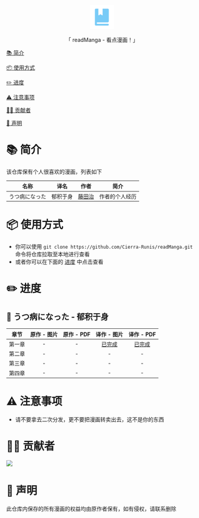 <div align="center">
  <img id="readManga" width="64" alt="readManga" src="repository_icon/icon.png">
  <p>「 readManga - 看点漫画！」</p>
</div>

[📚 简介](#-简介)

[📦 使用方式](#-使用方式)

[✏️️ 进度](#-进度)

[⚠️️ 注意事项](#-注意事项)

[🧑‍💻 贡献者](#-贡献者)

[📣️ 声明](#-声明)

# 📚 简介

该仓库保有个人很喜欢的漫画，列表如下

|      名称      |   译名   |                 作者                  |      简介      |
| :------------: | :------: | :-----------------------------------: | :------------: |
| うつ病になった | 郁积于身 | [藤田治](https://twitter.com/fjt_036) | 作者的个人经历 |

# 📦 使用方式

- 你可以使用 `git clone https://github.com/Cierra-Runis/readManga.git` 命令将仓库拉取至本地进行查看
- 或者你可以在下面的 [进度](#✏️-进度) 中点击查看

# ✏️ 进度

## 🧊 うつ病になった - 郁积于身

|  章节  | 原作 - 图片 | 原作 - PDF |                       译作 - 图片                        |                          译作 - PDF                          |
| :----: | :---------: | :--------: | :------------------------------------------------------: | :----------------------------------------------------------: |
| 第一章 |      -      |     -      | [已完成](うつ病になった%20-%20郁积于身/第一章/译作/图片) | [已完成](うつ病になった%20-%20郁积于身/第一章/译作/第一章.pdf) |
| 第二章 |      -      |     -      |                            -                             |                              -                               |
| 第三章 |      -      |     -      |                            -                             |                              -                               |
| 第四章 |      -      |     -      |                            -                             |                              -                               |

# ⚠️️ 注意事项

- 请不要拿去二次分发，更不要把漫画转卖出去，这不是你的东西

# 🧑‍💻 贡献者

<a href="https://github.com/Cierra-Runis/readManga/graphs/contributors">
  <img src="https://contrib.rocks/image?repo=Cierra-Runis/readManga" />
</a>

# 📣️ 声明

此仓库内保存的所有漫画的权益均由原作者保有，如有侵权，请联系删除
